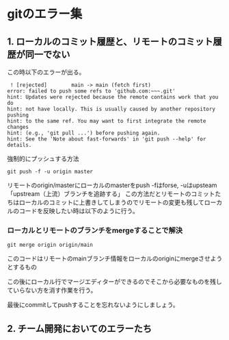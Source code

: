 # gitのエラー集
## 1. ローカルのコミット履歴と、リモートのコミット履歴が同一でない
この時以下のエラーが出る。
```
 ! [rejected]        main -> main (fetch first)
error: failed to push some refs to 'github.com:~~~.git'
hint: Updates were rejected because the remote contains work that you do
hint: not have locally. This is usually caused by another repository pushing
hint: to the same ref. You may want to first integrate the remote changes
hint: (e.g., 'git pull ...') before pushing again.
hint: See the 'Note about fast-forwards' in 'git push --help' for details.

```

強制的にプッシュする方法
```
git push -f -u origin master
```
リモートのorigin/masterにローカルのmasterをpush -fはforse, -uはupsteam「upstream（上流）ブランチを追跡する」
この方法だとリモートのコミットたちはローカルのコミットに上書きしてしまうのでリモートの変更も残してローカルのコードを反映したい時は以下のように行う。

### ローカルとリモートのブランチをmergeすることで解決
```
git merge origin origin/main
```
このコードはリモートのmainブランチ情報をローカルのoriginにmergeさせようとするもの

この後にローカル行でマージエディターができるのでそこから必要なものを残していらない方を消す作業を行う。

最後にcommitしてpushすることを忘れないようにしましょう。

## 2. チーム開発においてのエラーたち

